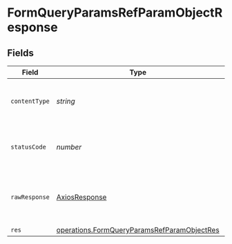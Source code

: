 # FormQueryParamsRefParamObjectResponse


## Fields

| Field                                                                                                      | Type                                                                                                       | Required                                                                                                   | Description                                                                                                |
| ---------------------------------------------------------------------------------------------------------- | ---------------------------------------------------------------------------------------------------------- | ---------------------------------------------------------------------------------------------------------- | ---------------------------------------------------------------------------------------------------------- |
| `contentType`                                                                                              | *string*                                                                                                   | :heavy_check_mark:                                                                                         | HTTP response content type for this operation                                                              |
| `statusCode`                                                                                               | *number*                                                                                                   | :heavy_check_mark:                                                                                         | HTTP response status code for this operation                                                               |
| `rawResponse`                                                                                              | [AxiosResponse](https://axios-http.com/docs/res_schema)                                                    | :heavy_minus_sign:                                                                                         | Raw HTTP response; suitable for custom response parsing                                                    |
| `res`                                                                                                      | [operations.FormQueryParamsRefParamObjectRes](../../models/operations/formqueryparamsrefparamobjectres.md) | :heavy_minus_sign:                                                                                         | OK                                                                                                         |